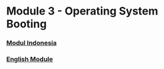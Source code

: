 # Module 3 - Operating System Booting

### [Modul Indonesia](README-ID.md)

### [English Module](README-EN.md)
